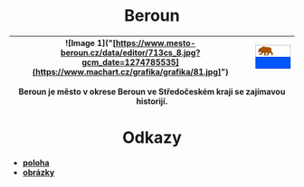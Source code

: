 # <center>Beroun</center>

| ![Image 1]("[https://www.mesto-beroun.cz/data/editor/713cs_8.jpg?gcm_date=1274785535](https://www.machart.cz/grafika/grafika/81.jpg]") | ![Image 2](vlajka.png) |
|:--:|:--:|


**<center>Beroun je město v okrese Beroun ve Středočeském kraji se zajímavou historijí.</center>**
# <center>Odkazy</center>
- [**poloha**](/poloha.md)
- [**obrázky**](/obrazky.md)
